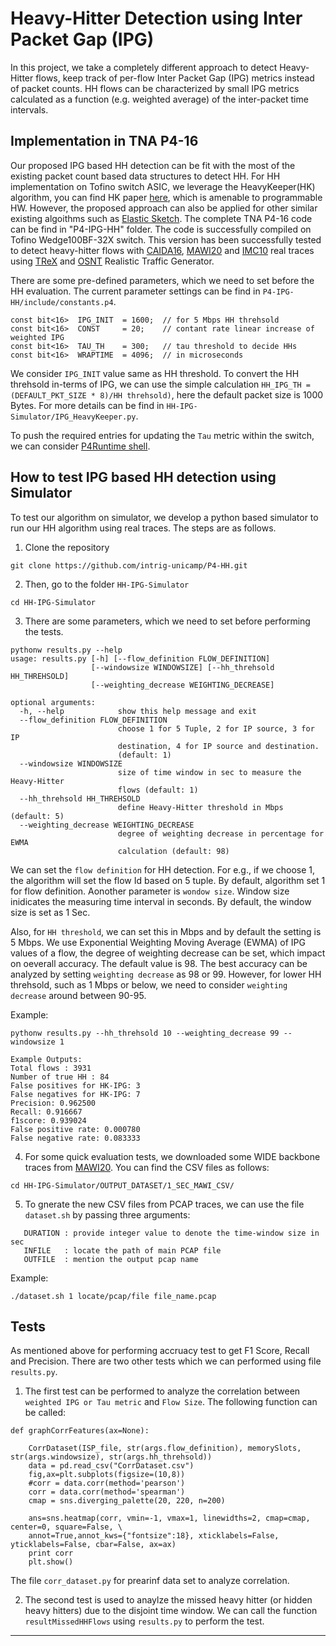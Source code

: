 # Heavy-Hitter Detection using Inter Packet Gap (IPG)
In this project, we take a completely different approach to detect Heavy-Hitter flows, keep track of per-flow Inter Packet Gap (IPG) metrics instead of packet counts. HH flows can be characterized by small IPG metrics calculated as a function (e.g. weighted average) of the inter-packet time intervals.


## Implementation in TNA P4-16
Our proposed IPG based HH detection can be fit with the most of the existing packet count based data structures to detect HH. For HH implementation on Tofino switch ASIC, we leverage the HeavyKeeper(HK) algorithm, you can find HK paper <a href="https://www.usenix.org/conference/atc18/presentation/gong">here</a>, which is amenable to programmable HW. However, the proposed approach can also be applied for other similar existing algoithms such as <a href="https://dl.acm.org/doi/10.1145/3230543.3230544">Elastic Sketch</a>. The complete TNA P4-16 code can be find in "P4-IPG-HH" folder. The code is successfully compiled on Tofino Wedge100BF-32X switch. This version has been successfully tested to detect heavy-hitter flows with <a href="https://mawi.wide.ad.jp/mawi/ditl/ditl2020-G/">CAIDA16</a>, <a href="https://www.caida.org/catalog/datasets/passive_dataset/">MAWI20</a> and <a href="http://pages.cs.wisc.edu/~tbenson/IMC10_Data.html/">IMC10</a> real traces using <a href="https://trex-tgn.cisco.com/">TReX</a> and <a href="http://osnt.org/">OSNT</a> Realistic Traffic Generator.

There are some pre-defined parameters, which we need to set before the HH evaluation. The current parameter settings can be find in ```P4-IPG-HH/include/constants.p4```.

```
const bit<16>  IPG_INIT  = 1600;  // for 5 Mbps HH threhsold
const bit<16>  CONST     = 20;    // contant rate linear increase of weighted IPG 
const bit<16>  TAU_TH    = 300;   // tau threshold to decide HHs 
const bit<16>  WRAPTIME  = 4096;  // in microseconds
```
We consider ```IPG_INIT``` value same as HH threshold. To convert the HH threhsold in-terms of IPG, we can use the simple calculation ```HH_IPG_TH = (DEFAULT_PKT_SIZE * 8)/HH threhsold)```, here the default packet size is 1000 Bytes. For more details can be find in ```HH-IPG-Simulator/IPG_HeavyKeeper.py```.   

To push the required entries for updating the ```Tau``` metric within the switch, we can consider <a href="https://github.com/p4lang/p4runtime-shell/">P4Runtime shell</a>. 



## How to test IPG based HH detection using Simulator
To test our algorithm on simulator, we develop a python based simulator to run our HH algorithm using real traces. The steps are as follows.

1. Clone the repository

```git clone https://github.com/intrig-unicamp/P4-HH.git``` 

2. Then, go to the folder ```HH-IPG-Simulator ``` 

```
cd HH-IPG-Simulator
```

3. There are some parameters, which we need to set before performing the tests.   

```
pythonw results.py --help
usage: results.py [-h] [--flow_definition FLOW_DEFINITION]
                  [--windowsize WINDOWSIZE] [--hh_threhsold HH_THREHSOLD]
                  [--weighting_decrease WEIGHTING_DECREASE]

optional arguments:
  -h, --help            show this help message and exit
  --flow_definition FLOW_DEFINITION
                        choose 1 for 5 Tuple, 2 for IP source, 3 for IP
                        destination, 4 for IP source and destination.
                        (default: 1)
  --windowsize WINDOWSIZE
                        size of time window in sec to measure the Heavy-Hitter
                        flows (default: 1)
  --hh_threhsold HH_THREHSOLD
                        define Heavy-Hitter threshold in Mbps (default: 5)
  --weighting_decrease WEIGHTING_DECREASE
                        degree of weighting decrease in percentage for EWMA
                        calculation (default: 98)
```
We can set the ```flow definition``` for HH detection. For e.g., if we choose 1, the algorithm will set the flow Id based on 5 tuple. By default, algorithm set 1 for flow definition. Aonother parameter is ```wondow size```. Window size inidicates the measuring time interval in seconds. By default, the window size is set as 1 Sec. 


Also, for ```HH threshold```, we can set this in Mbps and by default the setting is 5 Mbps. We use Exponential Weighting Moving Average (EWMA) of IPG values of a flow, the degree of weighting decrease can be set, which impact on oeverall accuracy. The default value is 98. The best accuracy can be analyzed by setting  ```weighting decrease``` as 98 or 99. However, for lower HH threhsold, such as 1 Mbps or below, we need to consider ```weighting decrease``` around between 90-95.           

Example:

```
pythonw results.py --hh_threhsold 10 --weighting_decrease 99 --windowsize 1

Example Outputs:
Total flows : 3931
Number of true HH : 84
False positives for HK-IPG: 3
False negatives for HK-IPG: 7
Precision: 0.962500
Recall: 0.916667
f1score: 0.939024
False positive rate: 0.000780
False negative rate: 0.083333
```


4. For some quick evaluation tests, we downloaded some WIDE backbone traces from <a href="https://mawi.wide.ad.jp/mawi/ditl/ditl2020-G/">MAWI20</a>. You can find the CSV files as follows: 

```cd HH-IPG-Simulator/OUTPUT_DATASET/1_SEC_MAWI_CSV/ ```

5. To gnerate the new CSV files from PCAP traces, we can use the file ```dataset.sh``` by passing three arguments:

```
   DURATION : provide integer value to denote the time-window size in sec
   INFILE   : locate the path of main PCAP file
   OUTFILE  : mention the output pcap name
```
Example:

```./dataset.sh 1 locate/pcap/file file_name.pcap ```


## Tests

As mentioned above for performing accruacy test to get F1 Score, Recall and Precision. There are two other tests which we can performed using file 
```results.py```.

1. The first test can be performed to analyze the correlation between ```weighted IPG or Tau metric``` and ```Flow Size```. The following function can be 
called:

```
def graphCorrFeatures(ax=None):

    CorrDataset(ISP_file, str(args.flow_definition), memorySlots, str(args.windowsize), str(args.hh_threhsold))
    data = pd.read_csv("CorrDataset.csv")
    fig,ax=plt.subplots(figsize=(10,8))
    #corr = data.corr(method='pearson')
    corr = data.corr(method='spearman')
    cmap = sns.diverging_palette(20, 220, n=200)

    ans=sns.heatmap(corr, vmin=-1, vmax=1, linewidths=2, cmap=cmap, center=0, square=False, \
    annot=True,annot_kws={"fontsize":18}, xticklabels=False, yticklabels=False, cbar=False, ax=ax)
    print corr
    plt.show()

```

The file ```corr_dataset.py``` for prearinf data set to analyze correlation. 

2. The second test is used to anaylze the missed heavy hitter (or hidden heavy hitters) due to the disjoint time window. 
We can call the function ```resultMissedHHFlows``` using ```results.py``` to perform the test.  



---------
